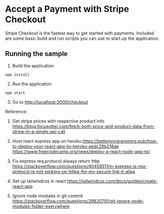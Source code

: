 # Accept a Payment with Stripe Checkout

Stripe Checkout is the fastest way to get started with payments. Included are some basic build and run scripts you can use to start up the application.

## Running the sample

1. Build the application

~~~
npm install
~~~

2. Run the application

~~~
npm start
~~~

3. Go to [http://localhost:3000/checkout](http://localhost:3000/checkout)

Reference:
1. Get stripe prices with respective product info
https://blog.focusotter.com/fetch-both-price-and-product-data-from-stripe-in-a-single-api-call

2. Host react express app on heroku
https://betterprogramming.pub/how-to-deploy-your-react-app-to-heroku-aedc28b218ae
https://www.freecodecamp.org/news/deploy-a-react-node-app-to/

3. Fix express req.protocol always return http
https://stackoverflow.com/questions/40459511/in-express-js-req-protocol-is-not-picking-up-https-for-my-secure-link-it-alwa

4. Set up tailwindcss in react
https://tailwindcss.com/docs/guides/create-react-app

5. Ignore node modules in git commit
https://stackoverflow.com/questions/29820791/git-ignore-node-modules-folder-everywhere